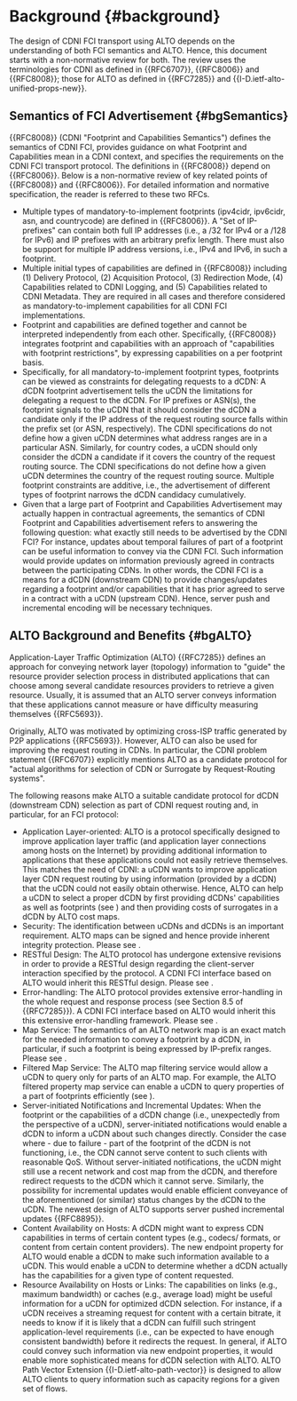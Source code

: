 <!-- Skip header line -->
# Background {#background}

The design of CDNI FCI transport using ALTO depends on the understanding of both
FCI semantics and ALTO. Hence, this document starts with a non-normative review
for both. The review uses the terminologies for CDNI as defined in {{RFC6707}},
{{RFC8006}} and {{RFC8008}}; those for ALTO as defined in {{RFC7285}} and
{{I-D.ietf-alto-unified-props-new}}.

## Semantics of FCI Advertisement {#bgSemantics}

{{RFC8008}} (CDNI "Footprint and Capabilities Semantics") defines the semantics
of CDNI FCI, provides guidance on what Footprint and Capabilities mean in a CDNI
context, and specifies the requirements on the CDNI FCI transport protocol. The
definitions in {{RFC8008}} depend on {{RFC8006}}. Below is a non-normative
review of key related points of {{RFC8008}} and {{RFC8006}}. For detailed
information and normative specification, the reader is referred to these two
RFCs.

* Multiple types of mandatory-to-implement footprints (ipv4cidr, ipv6cidr, asn,
  and countrycode) are defined in {{RFC8006}}. A "Set of IP-prefixes" can
  contain both full IP addresses (i.e., a /32 for IPv4 or a /128 for IPv6) and
  IP prefixes with an arbitrary prefix length. There must also be support for
  multiple IP address versions, i.e., IPv4 and IPv6, in such a footprint.
* Multiple initial types of capabilities are defined in {{RFC8008}} including
  (1) Delivery Protocol, (2) Acquisition Protocol, (3) Redirection Mode, (4)
  Capabilities related to CDNI Logging, and (5) Capabilities related to CDNI
  Metadata. They are required in all cases and therefore considered as
  mandatory-to-implement capabilities for all CDNI FCI implementations.
* Footprint and capabilities are defined together and cannot be interpreted
  independently from each other. Specifically, {{RFC8008}} integrates footprint
  and capabilities with an approach of "capabilities with footprint
  restrictions", by expressing capabilities on a per footprint basis.
* Specifically, for all mandatory-to-implement footprint types, footprints can
  be viewed as constraints for delegating requests to a dCDN: A dCDN footprint
  advertisement tells the uCDN the limitations for delegating a request to the
  dCDN. For IP prefixes or ASN(s), the footprint signals to the uCDN that it
  should consider the dCDN a candidate only if the IP address of the request
  routing source falls within the prefix set (or ASN, respectively). The CDNI
  specifications do not define how a given uCDN determines what address ranges
  are in a particular ASN. Similarly, for country codes, a uCDN should only
  consider the dCDN a candidate if it covers the country of the request routing
  source. The CDNI specifications do not define how a given uCDN determines the
  country of the request routing source. Multiple footprint constraints are
  additive, i.e., the advertisement of different types of footprint narrows the
  dCDN candidacy cumulatively.
* Given that a large part of Footprint and Capabilities Advertisement may
  actually happen in contractual agreements, the semantics of CDNI Footprint and
  Capabilities advertisement refers to answering the following question: what
  exactly still needs to be advertised by the CDNI FCI? For instance, updates
  about temporal failures of part of a footprint can be useful information to
  convey via the CDNI FCI. Such information would provide updates on information
  previously agreed in contracts between the participating CDNs. In other words,
  the CDNI FCI is a means for a dCDN (downstream CDN) to provide changes/updates
  regarding a footprint and/or capabilities that it has prior agreed to serve in
  a contract with a uCDN (upstream CDN). Hence, server push and incremental
  encoding will be necessary techniques.

## ALTO Background and Benefits {#bgALTO}

Application-Layer Traffic Optimization (ALTO) {{RFC7285}} defines an approach
for conveying network layer (topology) information to "guide" the resource
provider selection process in distributed applications that can choose among
several candidate resources providers to retrieve a given resource. Usually, it
is assumed that an ALTO server conveys information that these applications
cannot measure or have difficulty measuring themselves {{RFC5693}}.

Originally, ALTO was motivated by optimizing cross-ISP traffic generated by P2P
applications {{RFC5693}}. However, ALTO can also be used for improving the
request routing in CDNs. In particular, the CDNI problem statement {{RFC6707}}
explicitly mentions ALTO as a candidate protocol for "actual algorithms for
selection of CDN or Surrogate by Request-Routing systems".

The following reasons make ALTO a suitable candidate protocol for dCDN
(downstream CDN) selection as part of CDNI request routing and, in particular,
for an FCI protocol:

* Application Layer-oriented: ALTO is a protocol specifically designed to
  improve application layer traffic (and application layer connections among
  hosts on the Internet) by providing additional information to applications
  that these applications could not easily retrieve themselves. This matches the
  need of CDNI: a uCDN wants to improve application layer CDN request routing by
  using information (provided by a dCDN) that the uCDN could not easily obtain
  otherwise. Hence, ALTO can help a uCDN to select a proper dCDN by first
  providing dCDNs' capabilities as well as footprints (see [](#cdnifci)) and
  then providing costs of surrogates in a dCDN by ALTO cost maps.
* Security: The identification between uCDNs and dCDNs is an important
  requirement. ALTO maps can be signed and hence provide inherent integrity
  protection. Please see [](#security).
* RESTful Design: The ALTO protocol has undergone extensive revisions in order
  to provide a RESTful design regarding the client-server interaction specified
  by the protocol. A CDNI FCI interface based on ALTO would inherit this RESTful
  design. Please see [](#cdnifci).
* Error-handling: The ALTO protocol provides extensive error-handling in the
  whole request and response process (see Section 8.5 of {{RFC7285}}). A CDNI
  FCI interface based on ALTO would inherit this this extensive error-handling
  framework. Please see [](#filteredcdnifci).
* Map Service: The semantics of an ALTO network map is an exact match for the
  needed information to convey a footprint by a dCDN, in
  particular, if such a footprint is being expressed by IP-prefix
  ranges. Please see [](#cdnifcinetworkmap).
* Filtered Map Service: The ALTO map filtering service would allow a uCDN to
  query only for parts of an ALTO map. For example, the ALTO filtered property
  map service can enable a uCDN to query properties of a part of footprints
  efficiently (see [](#unifiedpropertymap)).
* Server-initiated Notifications and Incremental Updates: When the footprint or
  the capabilities of a dCDN change (i.e., unexpectedly from the perspective of
  a uCDN), server-initiated notifications would enable a dCDN to inform a uCDN
  about such changes directly. Consider the case where - due to failure - part
  of the footprint of the dCDN is not functioning, i.e., the CDN cannot serve
  content to such clients with reasonable QoS. Without server-initiated
  notifications, the uCDN might still use a recent network and cost map from the
  dCDN, and therefore redirect requests to the dCDN which it cannot serve.
  Similarly, the possibility for incremental updates would enable efficient
  conveyance of the aforementioned (or similar) status changes by the dCDN to
  the uCDN. The newest design of ALTO supports server pushed incremental updates
  {{RFC8895}}.
* Content Availability on Hosts: A dCDN might want to express CDN capabilities
  in terms of certain content types (e.g., codecs/ formats, or content from
  certain content providers). The new endpoint property for ALTO would enable a
  dCDN to make such information available to a uCDN. This would enable a uCDN to
  determine whether a dCDN actually has the capabilities for a given type of
  content requested.
* Resource Availability on Hosts or Links: The capabilities on links (e.g.,
  maximum bandwidth) or caches (e.g., average load) might be useful information
  for a uCDN for optimized dCDN selection. For instance, if a uCDN receives a
  streaming request for content with a certain bitrate, it needs to know if it
  is likely that a dCDN can fulfill such stringent application-level
  requirements (i.e., can be expected to have enough consistent bandwidth)
  before it redirects the request. In general, if ALTO could convey such
  information via new endpoint properties, it would enable more sophisticated
  means for dCDN selection with ALTO. ALTO Path Vector Extension
  {{I-D.ietf-alto-path-vector}} is designed to allow ALTO clients to query
  information such as capacity regions for a given set of flows.
